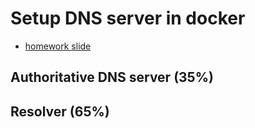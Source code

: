 # Setup DNS server in docker 

- [homework slide](https://nasa.cs.nycu.edu.tw/na/2023/slides/HW2.pdf)

## Authoritative DNS server (35%)



## Resolver (65%)




